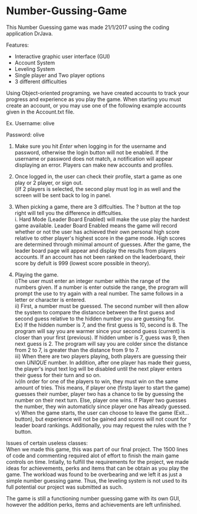# Number-Gussing-Game

This Number Guessing game was made 21/1/2017 using the coding application DrJava.

Features:
- Interactive graphic user interface (GUI)
- Account System
- Leveling System
- Single player and Two player options
- 3 different difficulties

Using Object-oriented programing. we have created accounts to track your progress and experience as you play the game.
When starting you must create an account, or you may use one of the following example accounts given in the Account.txt file.

Ex. Username: olive

Password: olive

1. Make sure you hit *Enter* when logging in for the username and password, otherwise the login button will not be enabled.
If the username or password does not match, a notification will appear displaying an error. Players can make new accounts and profiles.
2. Once logged in, the user can check their profile, start a game as one play or 2 player, or sign out.                                          
  i)If 2 players is selected, the second play must log in as well and the screen will be sent back to log in panel.

3. When picking a game, there are 3 diffculties. The ? button at the top right will tell you the difference in diffculties.                    
    i. Hard Mode (Leader Board Enabled) will make the use play the hardest game available. Leader Board Enabled means the game will record whether or not the user has achieved their own personal high score relative to other player's highest score in the game mode. High scores are determined through minimal amount of guesses. After the game, the leader board page will appear and display the results from players accounts. If an account has not been ranked on the leaderboard, their score by defult is 999 (lowest score possible in theory).

4. Playing the game.                                                                                                                          
  i)The user must enter an integer number within the range of the numbers given. If a number is enter outside the range, the program will prompt the use to try again with a real number. The same follows in a letter or character is entered.                                
  ii) First, a number must be guessed. The second number will then allow the system to compare the distancce between the first guess and second guess relative to the hidden number you are guessing for.                                                                           
  Ex) If the hidden number is 7, and the first guess is 10, second is 8. The program will say you are warmer since your second guess (current) is closer than your first (previous). 
  If hidden umber is 7, guess was 9, then next guess is 2. The program will say you are colder since the distance from 2 to 7, is greater than the distance from 9 to 7.                                                                                                       
  iii) When there are two players playing, both players are guessing their own *UNIQUE* number. In addition, after one player has made their guess, the player's input text log will be disabled until the next player enters their guess for their turn and so on.               
  iv)In order for one of the players to win, they must win on the same amount of tries. This means, if player one (firstp layer to start the game) guesses their number, player two has a chance to tie by guessing the number on their next turn. Else, player one wins.
  If Player two guesses the number, they win automaticly since player one has already guessed.                                             
  v) When the game starts, the user can choose to leave the game (Exit... button), but experience will not be gained and scores will not count for leader board rankings. Additionally, you may request the rules with the ? button.
  
  
Issues of certain useless classes:                                                                                                        
When we made this game, this was part of our final project. The 1500 lines of code and commenting required alot of effort to finish the main game controls on time. Intially, to fulfill the requirements for the project, we made ideas for achievements, perks and items that can be obtain as you play the game. The workload was found to be overbearing and we left it as just a simple number guessing game. Thus, the leveling system is not used to its full potential our project was submitted as such.

The game is still a functioning number guessing game with its own GUI, however the addition perks, items and achievements are left unfinished.

